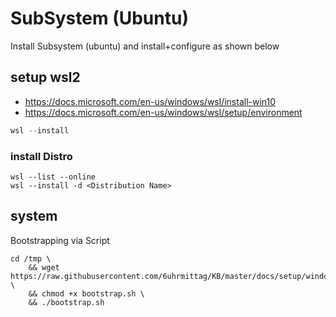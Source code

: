 # SubSystem (Ubuntu)

Install Subsystem (ubuntu) and install+configure as shown below

## setup wsl2

- https://docs.microsoft.com/en-us/windows/wsl/install-win10
- https://docs.microsoft.com/en-us/windows/wsl/setup/environment

```powershell
wsl --install
```

### install Distro

```
wsl --list --online
wsl --install -d <Distribution Name>
```

## system

Bootstrapping via Script

````shell
cd /tmp \
    && wget https://raw.githubusercontent.com/6uhrmittag/KB/master/docs/setup/windows/linuxSubsystem/bootstrap.sh \
    && chmod +x bootstrap.sh \
    && ./bootstrap.sh
````